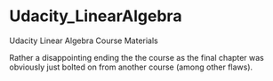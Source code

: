 # Udacity_LinearAlgebra
Udacity Linear Algebra Course Materials

Rather a disappointing ending the the course as the final chapter was obviously just bolted on from another course (among other flaws).
